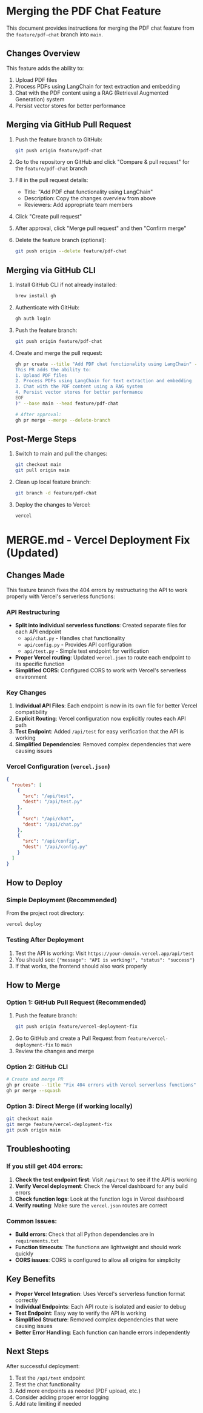 # Merging the PDF Chat Feature

This document provides instructions for merging the PDF chat feature from the `feature/pdf-chat` branch into `main`.

## Changes Overview

This feature adds the ability to:
1. Upload PDF files
2. Process PDFs using LangChain for text extraction and embedding
3. Chat with the PDF content using a RAG (Retrieval Augmented Generation) system
4. Persist vector stores for better performance

## Merging via GitHub Pull Request

1. Push the feature branch to GitHub:
   ```bash
   git push origin feature/pdf-chat
   ```

2. Go to the repository on GitHub and click "Compare & pull request" for the `feature/pdf-chat` branch

3. Fill in the pull request details:
   - Title: "Add PDF chat functionality using LangChain"
   - Description: Copy the changes overview from above
   - Reviewers: Add appropriate team members

4. Click "Create pull request"

5. After approval, click "Merge pull request" and then "Confirm merge"

6. Delete the feature branch (optional):
   ```bash
   git push origin --delete feature/pdf-chat
   ```

## Merging via GitHub CLI

1. Install GitHub CLI if not already installed:
   ```bash
   brew install gh
   ```

2. Authenticate with GitHub:
   ```bash
   gh auth login
   ```

3. Push the feature branch:
   ```bash
   git push origin feature/pdf-chat
   ```

4. Create and merge the pull request:
   ```bash
   gh pr create --title "Add PDF chat functionality using LangChain" --body "$(cat << 'EOF'
   This PR adds the ability to:
   1. Upload PDF files
   2. Process PDFs using LangChain for text extraction and embedding
   3. Chat with the PDF content using a RAG system
   4. Persist vector stores for better performance
   EOF
   )" --base main --head feature/pdf-chat
   
   # After approval:
   gh pr merge --merge --delete-branch
   ```

## Post-Merge Steps

1. Switch to main and pull the changes:
   ```bash
   git checkout main
   git pull origin main
   ```

2. Clean up local feature branch:
   ```bash
   git branch -d feature/pdf-chat
   ```

3. Deploy the changes to Vercel:
   ```bash
   vercel
   ```

# MERGE.md - Vercel Deployment Fix (Updated)

## Changes Made

This feature branch fixes the 404 errors by restructuring the API to work properly with Vercel's serverless functions:

### API Restructuring
- **Split into individual serverless functions**: Created separate files for each API endpoint
  - `api/chat.py` - Handles chat functionality
  - `api/config.py` - Provides API configuration
  - `api/test.py` - Simple test endpoint for verification
- **Proper Vercel routing**: Updated `vercel.json` to route each endpoint to its specific function
- **Simplified CORS**: Configured CORS to work with Vercel's serverless environment

### Key Changes
1. **Individual API Files**: Each endpoint is now in its own file for better Vercel compatibility
2. **Explicit Routing**: Vercel configuration now explicitly routes each API path
3. **Test Endpoint**: Added `/api/test` for easy verification that the API is working
4. **Simplified Dependencies**: Removed complex dependencies that were causing issues

### Vercel Configuration (`vercel.json`)
```json
{
  "routes": [
    {
      "src": "/api/test",
      "dest": "/api/test.py"
    },
    {
      "src": "/api/chat", 
      "dest": "/api/chat.py"
    },
    {
      "src": "/api/config",
      "dest": "/api/config.py"
    }
  ]
}
```

## How to Deploy

### Simple Deployment (Recommended)
From the project root directory:
```bash
vercel deploy
```

### Testing After Deployment
1. Test the API is working: Visit `https://your-domain.vercel.app/api/test`
2. You should see: `{"message": "API is working!", "status": "success"}`
3. If that works, the frontend should also work properly

## How to Merge

### Option 1: GitHub Pull Request (Recommended)
1. Push the feature branch:
   ```bash
   git push origin feature/vercel-deployment-fix
   ```
2. Go to GitHub and create a Pull Request from `feature/vercel-deployment-fix` to `main`
3. Review the changes and merge

### Option 2: GitHub CLI
```bash
# Create and merge PR
gh pr create --title "Fix 404 errors with Vercel serverless functions" --body "Restructures API into individual serverless functions for proper Vercel deployment"
gh pr merge --squash
```

### Option 3: Direct Merge (if working locally)
```bash
git checkout main
git merge feature/vercel-deployment-fix
git push origin main
```

## Troubleshooting

### If you still get 404 errors:
1. **Check the test endpoint first**: Visit `/api/test` to see if the API is working
2. **Verify Vercel deployment**: Check the Vercel dashboard for any build errors
3. **Check function logs**: Look at the function logs in Vercel dashboard
4. **Verify routing**: Make sure the `vercel.json` routes are correct

### Common Issues:
- **Build errors**: Check that all Python dependencies are in `requirements.txt`
- **Function timeouts**: The functions are lightweight and should work quickly
- **CORS issues**: CORS is configured to allow all origins for simplicity

## Key Benefits

- **Proper Vercel Integration**: Uses Vercel's serverless function format correctly
- **Individual Endpoints**: Each API route is isolated and easier to debug
- **Test Endpoint**: Easy way to verify the API is working
- **Simplified Structure**: Removed complex dependencies that were causing issues
- **Better Error Handling**: Each function can handle errors independently

## Next Steps

After successful deployment:
1. Test the `/api/test` endpoint
2. Test the chat functionality
3. Add more endpoints as needed (PDF upload, etc.)
4. Consider adding proper error logging
5. Add rate limiting if needed 